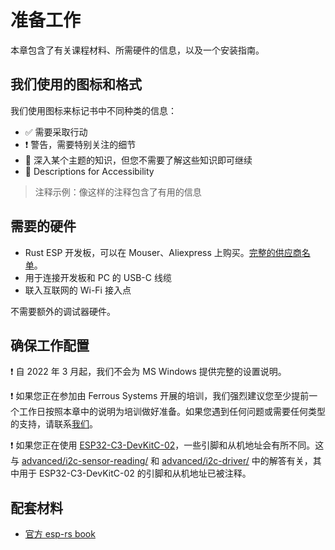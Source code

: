 # 准备工作

本章包含了有关课程材料、所需硬件的信息，以及一个安装指南。

## 我们使用的图标和格式

我们使用图标来标记书中不同种类的信息：
* ✅ 需要采取行动
* ❗️ 警告，需要特别关注的细节
* 🔎 深入某个主题的知识，但您不需要了解这些知识即可继续
* 💬 Descriptions for Accessibility

> 注释示例：像这样的注释包含了有用的信息

## 需要的硬件

- Rust ESP 开发板，可以在 Mouser、Aliexpress 上购买。[完整的供应商名单](https://github.com/esp-rs/esp-rust-board)。
- 用于连接开发板和 PC 的 USB-C 线缆
- 联入互联网的 Wi-Fi 接入点

不需要额外的调试器硬件。

## 确保工作配置
❗️ 自 2022 年 3 月起，我们不会为 MS Windows 提供完整的设置说明。

❗️ 如果您正在参加由 Ferrous Systems 开展的培训，我们强烈建议您至少提前一个工作日按照本章中的说明为培训做好准备。如果您遇到任何问题或需要任何类型的支持，请联系[我们](training@ferrous-systems.com)。

❗️ 如果您正在使用 [ESP32-C3-DevKitC-02](https://docs.espressif.com/projects/esp-idf/en/latest/esp32c3/hw-reference/esp32c3/user-guide-devkitc-02.html)，一些引脚和从机地址会有所不同。这与 [advanced/i2c-sensor-reading/](/advanced/i2c-sensor-reading/solution/src/) 和 [advanced/i2c-driver/](/advanced/i2c-driver/solution/src/) 中的解答有关，其中用于 ESP32-C3-DevKitC-02 的引脚和从机地址已被注释。

## 配套材料

- [官方 esp-rs book](https://esp-rs.github.io/book/introduction.html) 